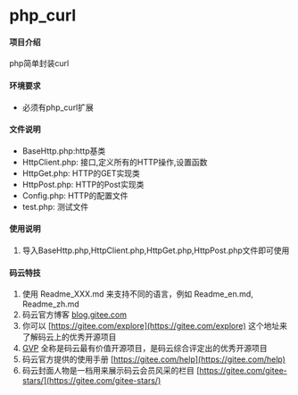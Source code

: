# php_curl

#### 项目介绍
php简单封装curl

#### 环境要求
- 必须有php_curl扩展

#### 文件说明
- BaseHttp.php:http基类
- HttpClient.php: 接口,定义所有的HTTP操作,设置函数
- HttpGet.php: HTTP的GET实现类
- HttpPost.php: HTTP的Post实现类
- Config.php: HTTP的配置文件
- test.php: 测试文件

#### 使用说明

1. 导入BaseHttp.php,HttpClient.php,HttpGet.php,HttpPost.php文件即可使用


#### 码云特技

1. 使用 Readme\_XXX.md 来支持不同的语言，例如 Readme\_en.md, Readme\_zh.md
2. 码云官方博客 [blog.gitee.com](https://blog.gitee.com)
3. 你可以 [https://gitee.com/explore](https://gitee.com/explore) 这个地址来了解码云上的优秀开源项目
4. [GVP](https://gitee.com/gvp) 全称是码云最有价值开源项目，是码云综合评定出的优秀开源项目
5. 码云官方提供的使用手册 [https://gitee.com/help](https://gitee.com/help)
6. 码云封面人物是一档用来展示码云会员风采的栏目 [https://gitee.com/gitee-stars/](https://gitee.com/gitee-stars/)